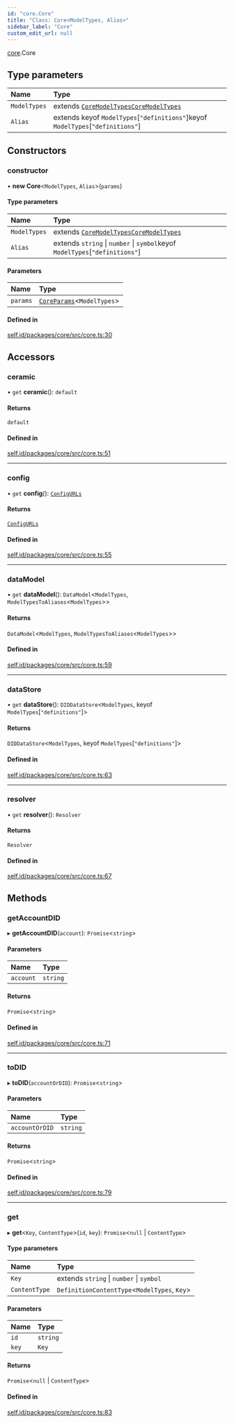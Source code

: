 ```yaml
---
id: "core.Core"
title: "Class: Core<ModelTypes, Alias>"
sidebar_label: "Core"
custom_edit_url: null
---
```


[core](../modules/core.md).Core

## Type parameters

| Name | Type |
| :------ | :------ |
| `ModelTypes` | extends [`CoreModelTypes`](../modules/core.md#coremodeltypes)[`CoreModelTypes`](../modules/core.md#coremodeltypes) |
| `Alias` | extends keyof `ModelTypes`[``"definitions"``]keyof `ModelTypes`[``"definitions"``] |

## Constructors

### constructor

• **new Core**<`ModelTypes`, `Alias`\>(`params`)

#### Type parameters

| Name | Type |
| :------ | :------ |
| `ModelTypes` | extends [`CoreModelTypes`](../modules/core.md#coremodeltypes)[`CoreModelTypes`](../modules/core.md#coremodeltypes) |
| `Alias` | extends `string` \| `number` \| `symbol`keyof `ModelTypes`[``"definitions"``] |

#### Parameters

| Name | Type |
| :------ | :------ |
| `params` | [`CoreParams`](../modules/core.md#coreparams)<`ModelTypes`\> |

#### Defined in

[self.id/packages/core/src/core.ts:30](https://github.com/ceramicstudio/self.id/blob/356cc44/packages/core/src/core.ts#L30)

## Accessors

### ceramic

• `get` **ceramic**(): `default`

#### Returns

`default`

#### Defined in

[self.id/packages/core/src/core.ts:51](https://github.com/ceramicstudio/self.id/blob/356cc44/packages/core/src/core.ts#L51)

___

### config

• `get` **config**(): [`ConfigURLs`](../modules/core.md#configurls)

#### Returns

[`ConfigURLs`](../modules/core.md#configurls)

#### Defined in

[self.id/packages/core/src/core.ts:55](https://github.com/ceramicstudio/self.id/blob/356cc44/packages/core/src/core.ts#L55)

___

### dataModel

• `get` **dataModel**(): `DataModel`<`ModelTypes`, `ModelTypesToAliases`<`ModelTypes`\>\>

#### Returns

`DataModel`<`ModelTypes`, `ModelTypesToAliases`<`ModelTypes`\>\>

#### Defined in

[self.id/packages/core/src/core.ts:59](https://github.com/ceramicstudio/self.id/blob/356cc44/packages/core/src/core.ts#L59)

___

### dataStore

• `get` **dataStore**(): `DIDDataStore`<`ModelTypes`, keyof `ModelTypes`[``"definitions"``]\>

#### Returns

`DIDDataStore`<`ModelTypes`, keyof `ModelTypes`[``"definitions"``]\>

#### Defined in

[self.id/packages/core/src/core.ts:63](https://github.com/ceramicstudio/self.id/blob/356cc44/packages/core/src/core.ts#L63)

___

### resolver

• `get` **resolver**(): `Resolver`

#### Returns

`Resolver`

#### Defined in

[self.id/packages/core/src/core.ts:67](https://github.com/ceramicstudio/self.id/blob/356cc44/packages/core/src/core.ts#L67)

## Methods

### getAccountDID

▸ **getAccountDID**(`account`): `Promise`<`string`\>

#### Parameters

| Name | Type |
| :------ | :------ |
| `account` | `string` |

#### Returns

`Promise`<`string`\>

#### Defined in

[self.id/packages/core/src/core.ts:71](https://github.com/ceramicstudio/self.id/blob/356cc44/packages/core/src/core.ts#L71)

___

### toDID

▸ **toDID**(`accountOrDID`): `Promise`<`string`\>

#### Parameters

| Name | Type |
| :------ | :------ |
| `accountOrDID` | `string` |

#### Returns

`Promise`<`string`\>

#### Defined in

[self.id/packages/core/src/core.ts:79](https://github.com/ceramicstudio/self.id/blob/356cc44/packages/core/src/core.ts#L79)

___

### get

▸ **get**<`Key`, `ContentType`\>(`id`, `key`): `Promise`<``null`` \| `ContentType`\>

#### Type parameters

| Name | Type |
| :------ | :------ |
| `Key` | extends `string` \| `number` \| `symbol` |
| `ContentType` | `DefinitionContentType`<`ModelTypes`, `Key`\> |

#### Parameters

| Name | Type |
| :------ | :------ |
| `id` | `string` |
| `key` | `Key` |

#### Returns

`Promise`<``null`` \| `ContentType`\>

#### Defined in

[self.id/packages/core/src/core.ts:83](https://github.com/ceramicstudio/self.id/blob/356cc44/packages/core/src/core.ts#L83)
